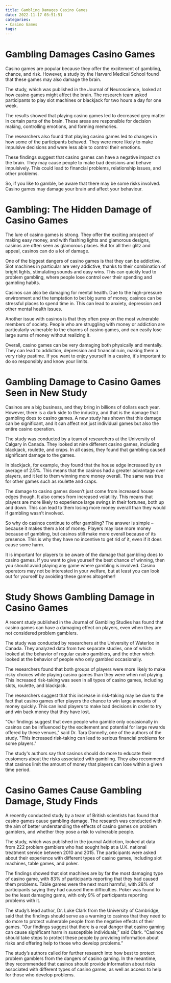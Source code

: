 ```yaml
---
title: Gambling Damages Casino Games
date: 2022-11-17 03:51:51
categories:
- Casino Games
tags:
---
```



#  Gambling Damages Casino Games

Casino games are popular because they offer the excitement of gambling, chance, and risk. However, a study by the Harvard Medical School found that these games may also damage the brain.

The study, which was published in the Journal of Neuroscience, looked at how casino games might affect the brain. The research team asked participants to play slot machines or blackjack for two hours a day for one week.

The results showed that playing casino games led to decreased grey matter in certain parts of the brain. These areas are responsible for decision making, controlling emotions, and forming memories.

The researchers also found that playing casino games led to changes in how some of the participants behaved. They were more likely to make impulsive decisions and were less able to control their emotions.

These findings suggest that casino games can have a negative impact on the brain. They may cause people to make bad decisions and behave impulsively. This could lead to financial problems, relationship issues, and other problems.

So, if you like to gamble, be aware that there may be some risks involved. Casino games may damage your brain and affect your behaviour.

#  Gambling: The Hidden Damage of Casino Games

The lure of casino games is strong. They offer the exciting prospect of making easy money, and with flashing lights and glamorous designs, casinos are often seen as glamorous places. But for all their glitz and appeal, casinos can do a lot of damage.

One of the biggest dangers of casino games is that they can be addictive. Slot machines in particular are very addictive, thanks to their combination of bright lights, stimulating sounds and easy wins. This can quickly lead to problem gambling, where people lose control over their spending and gambling habits.

Casinos can also be damaging for mental health. Due to the high-pressure environment and the temptation to bet big sums of money, casinos can be stressful places to spend time in. This can lead to anxiety, depression and other mental health issues.

Another issue with casinos is that they often prey on the most vulnerable members of society. People who are struggling with money or addiction are particularly vulnerable to the charms of casino games, and can easily lose large sums of money without realizing it.

Overall, casino games can be very damaging both physically and mentally. They can lead to addiction, depression and financial ruin, making them a very risky pastime. If you want to enjoy yourself in a casino, it's important to do so responsibly and know your limits.

#  Gambling Damage to Casino Games Seen in New Study

Casinos are a big business, and they bring in billions of dollars each year. However, there is a dark side to the industry, and that is the damage that gambling does to casino games. A new study has shown that this damage can be significant, and it can affect not just individual games but also the entire casino operation.

The study was conducted by a team of researchers at the University of Calgary in Canada. They looked at nine different casino games, including blackjack, roulette, and craps. In all cases, they found that gambling caused significant damage to the games.

In blackjack, for example, they found that the house edge increased by an average of 2.5%. This means that the casinos had a greater advantage over players, and it led to them winning more money overall. The same was true for other games such as roulette and craps.

The damage to casino games doesn’t just come from increased house edges though. It also comes from increased volatility. This means that players are more likely to experience large swings in their fortunes, both up and down. This can lead to them losing more money overall than they would if gambling wasn’t involved.

So why do casinos continue to offer gambling? The answer is simple – because it makes them a lot of money. Players may lose more money because of gambling, but casinos still make more overall because of its presence. This is why they have no incentive to get rid of it, even if it does cause some harm.

It is important for players to be aware of the damage that gambling does to casino games. If you want to give yourself the best chance of winning, then you should avoid playing any game where gambling is involved. Casino operators may not be interested in your welfare, but at least you can look out for yourself by avoiding these games altogether!

#  Study Shows Gambling Damage in Casino Games

A recent study published in the Journal of Gambling Studies has found that casino games can have a damaging effect on players, even when they are not considered problem gamblers.

The study was conducted by researchers at the University of Waterloo in Canada. They analyzed data from two separate studies, one of which looked at the behavior of regular casino gamblers, and the other which looked at the behavior of people who only gambled occasionally.

The researchers found that both groups of players were more likely to make risky choices while playing casino games than they were when not playing. This increased risk-taking was seen in all types of casino games, including slots, roulette, and blackjack.

The researchers suggest that this increase in risk-taking may be due to the fact that casino games offer players the chance to win large amounts of money quickly. This can lead players to make bad decisions in order to try and win back money that they have lost.

"Our findings suggest that even people who gamble only occasionally in casinos can be influenced by the excitement and potential for large rewards offered by these venues," said Dr. Tara Donnelly, one of the authors of the study. "This increased risk-taking can lead to serious financial problems for some players."

The study's authors say that casinos should do more to educate their customers about the risks associated with gambling. They also recommend that casinos limit the amount of money that players can lose within a given time period.

#  Casino Games Cause Gambling Damage, Study Finds

A recently conducted study by a team of British scientists has found that casino games cause gambling damage. The research was conducted with the aim of better understanding the effects of casino games on problem gamblers, and whether they pose a risk to vulnerable people.

The study, which was published in the journal Addiction, looked at data from 222 problem gamblers who had sought help at a U.K. national treatment service between 2010 and 2015. The participants were asked about their experience with different types of casino games, including slot machines, table games, and poker.

The findings showed that slot machines are by far the most damaging type of casino game, with 83% of participants reporting that they had caused them problems. Table games were the next most harmful, with 28% of participants saying they had caused them difficulties. Poker was found to be the least damaging game, with only 9% of participants reporting problems with it.

The study’s lead author, Dr. Luke Clark from the University of Cambridge, said that the findings should serve as a warning to casinos that they need to do more to protect vulnerable people from the negative effects of their games. “Our findings suggest that there is a real danger that casino gaming can cause significant harm in susceptible individuals,” said Clark. “Casinos should take steps to protect these people by providing information about risks and offering help to those who develop problems.”

The study’s authors called for further research into how best to protect problem gamblers from the dangers of casino gaming. In the meantime, they recommended that casinos should provide information about risks associated with different types of casino games, as well as access to help for those who develop problems.